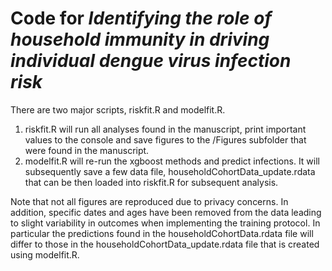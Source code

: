 # Code for *Identifying the role of household immunity in driving individual dengue virus infection risk*

There are two major scripts, riskfit.R and modelfit.R. 
1. riskfit.R will run all analyses found in the manuscript, print important values to the console and save figures to the /Figures subfolder that were found in the manuscript.
2. modelfit.R will re-run the xgboost methods and predict infections. It will subsequently save a few data file, householdCohortData_update.rdata that can be then loaded into riskfit.R for subsequent analysis. 

Note that not all figures are reproduced due to privacy concerns. In addition, specific dates and ages have been removed from the data leading to slight variability in outcomes when implementing the training protocol. In particular the predictions found in the householdCohortData.rdata file will differ to those in the householdCohortData_update.rdata file that is created using modelfit.R. 